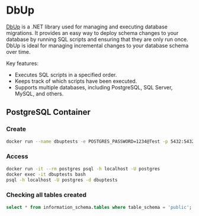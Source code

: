 # DbUp

[DbUp](https://dbup.readthedocs.io/en/latest/) is a .NET library used for managing and executing database migrations. It provides an easy way to deploy schema changes to your database by running SQL scripts and ensuring that they are only run once. DbUp is ideal for managing incremental changes to your database schema over time.

Key features:
- Executes SQL scripts in a specified order.
- Keeps track of which scripts have been executed.
- Supports multiple databases, including PostgreSQL, SQL Server, MySQL, and others.

## PostgreSQL Container

### Create
```bash
docker run --name dbuptests -e POSTGRES_PASSWORD=1234@Test -p 5432:5432 -d postgres
```

### Access
```bash
docker run -it --rm postgres psql -h localhost -U postgres
docker exec -it dbuptests bash
psql -h localhost -U postgres -d dbuptests
```

### Checking all tables created
```sql
select * from information_schema.tables where table_schema = 'public';
```